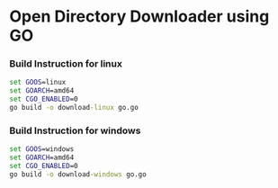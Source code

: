 # Open Directory Downloader using GO

### Build Instruction for linux
``` bat
set GOOS=linux
set GOARCH=amd64
set CGO_ENABLED=0
go build -o download-linux go.go
```

### Build Instruction for windows

``` bat
set GOOS=windows
set GOARCH=amd64
set CGO_ENABLED=0
go build -o download-windows go.go
```